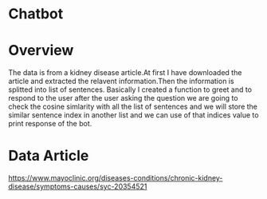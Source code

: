 # Chatbot
# Overview
The data is from a kidney disease article.At first I have downloaded the article and extracted the relavent information.Then the information is splitted into list of sentences.
Basically I created a function to greet and to respond to the user 
after the user asking the question we are going to check the cosine simlarity with all the list of sentences and we will store the similar sentence index in another list and we can use of that indices value to print response of the bot.

# Data Article
https://www.mayoclinic.org/diseases-conditions/chronic-kidney-disease/symptoms-causes/syc-20354521
